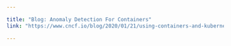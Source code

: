 ```yaml
---

title: "Blog: Anomaly Detection For Containers"
link: "https://www.cncf.io/blog/2020/01/21/using-containers-and-kubernetes-to-increase-the-efficacy-of-anomaly-detection/"

---
```

